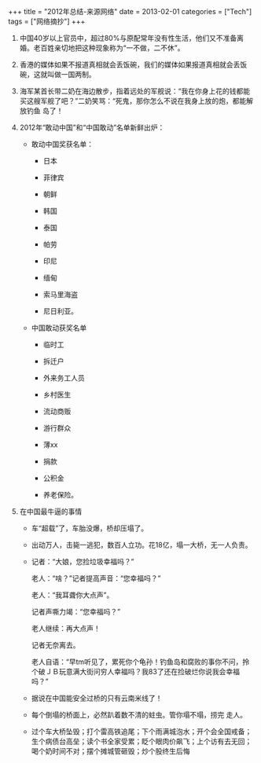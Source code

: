 +++
title = "2012年总结-来源网络"
date = 2013-02-01
categories = ["Tech"]
tags = ["网络摘抄"]
+++

1. 中国40岁以上官员中，超过80%与原配常年没有性生活，他们又不准备离婚。老百姓亲切地把这种现象称为“一不做，二不休”。 

2. 香港的媒体如果不报道真相就会丢饭碗，我们的媒体如果报道真相就会丢饭碗，这就叫做一国两制。

3. 海军某首长带二奶在海边散步，指着远处的军舰说：“我在你身上花的钱都能买这艘军舰了吧？”二奶笑骂：“死鬼，那你怎么不说在我身上放的炮，都能解放钓鱼
岛了！ 
4. 2012年“敢动中国”和“中国敢动”名单新鲜出炉： 
    - 敢动中国奖获名单：

        - 日本

        - 菲律宾

        - 朝鲜

        - 韩国

        - 泰国

        - 帕劳

        - 印尼

        - 缅甸

        - 索马里海盗

        - 尼日利亚。 

    - 中国敢动获奖名单
        - 临时工
     
        - 拆迁户
        
        - 外来务工人员

        - 乡村医生

        - 流动商贩

        - 游行群众

        - 薄xx

        - 捐款

        - 公积金

        - 养老保险。 

5. 在中国最牛逼的事情

    - 车“超载”了，车胎没爆，桥却压塌了。 
    - 出动万人，击毙一逃犯，数百人立功。花18亿，塌一大桥，无一人负责。
    - 记者：“大娘，您捡垃圾幸福吗？”

      老人：“啥？”记者提高声音：“您幸福吗？”

      老人：“我耳聋你大点声”。

      记者声嘶力竭：“您幸福吗？”

      老人继续：再大点声！

      记者无奈离去。

      老人自语：“早tm听见了，累死你个龟孙！钓鱼岛和腐败的事你不问，拎个破ＪＢ玩意满大街问穷人幸福吗？我83了还在捡破烂你说我会幸福吗？”
 
    - 据说在中国能安全过桥的只有云南米线了！ 

    - 每个倒塌的桥面上，必然趴着数不清的蛀虫。管你塌不塌，捞完 走人。 

    - 过个车大桥坠毁；打个雷高铁追尾；下个雨满城泡水；开个会全国戒备；生个病债台高垒；读个书全家受累；眨个眼肉价飙飞；上个访有去无回；喝个奶时间不对；摆个摊城管砸毁；炒个股终生后悔
